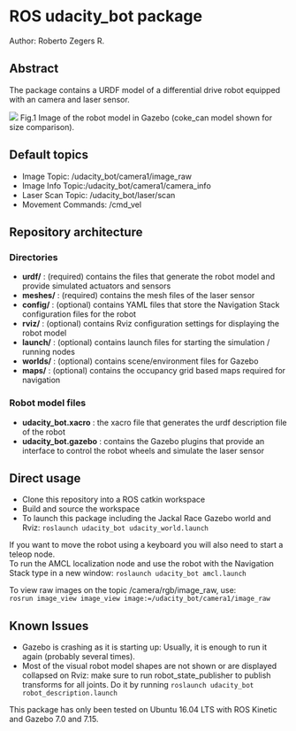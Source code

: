 # ROS udacity_bot package
Author: Roberto Zegers R.

## Abstract
The package contains a URDF model of a differential drive robot equipped with an camera and laser sensor.

<img src="https://raw.githubusercontent.com/rfzeg/udacity_bot/master/docs/imgs/udacity_bot.png">
Fig.1 Image of the robot model in Gazebo (coke_can model shown for size comparison).  

## Default topics
+ Image Topic: /udacity_bot/camera1/image_raw
+ Image Info Topic:/udacity_bot/camera1/camera_info
+ Laser Scan Topic: /udacity_bot/laser/scan
+ Movement Commands: /cmd_vel

## Repository architecture
### Directories
+ **urdf/** : (required) contains the files that generate the robot model and provide simulated actuators and sensors
+ **meshes/** : (required) contains the mesh files of the laser sensor
+ **config/** : (optional) contains YAML files that store the Navigation Stack configuration files for the robot
+ **rviz/** : (optional) contains Rviz configuration settings for displaying the robot model
+ **launch/** : (optional) contains launch files for starting the simulation / running nodes
+ **worlds/** : (optional) contains scene/environment files for Gazebo
+ **maps/** : (optional) contains the occupancy grid based maps required for navigation

### Robot model files
+ **udacity_bot.xacro** : the xacro file that generates the urdf description file of the robot
+ **udacity_bot.gazebo** : contains the Gazebo plugins that provide an interface to control the robot wheels and simulate the laser sensor

## Direct usage
- Clone this repository into a ROS catkin workspace
- Build and source the workspace
- To launch this package including the Jackal Race Gazebo world and Rviz: `roslaunch udacity_bot udacity_world.launch`  

If you want to move the robot using a keyboard you will also need to start a teleop node.  
To run the AMCL localization node and use the robot with the Navigation Stack type in a new window: `roslaunch udacity_bot amcl.launch`  

To view raw images on the topic /camera/rgb/image_raw, use:  
`rosrun image_view image_view image:=/udacity_bot/camera1/image_raw`  

## Known Issues
+ Gazebo is crashing as it is starting up: Usually, it is enough to run it again (probably several times).
+ Most of the visual robot model shapes are not shown or are displayed collapsed on Rviz: make sure to run robot_state_publisher to publish transforms for all joints. Do it by running `roslaunch udacity_bot robot_description.launch`  

This package has only been tested on Ubuntu 16.04 LTS with ROS Kinetic and Gazebo 7.0 and 7.15.
